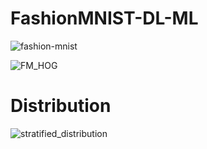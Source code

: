 # FashionMNIST-DL-ML
![fashion-mnist](https://github.com/MK2345/FashionMNIST-DL-ML/assets/24621381/52685943-1dbd-49d1-9d62-5c0ebbb5539c)

![FM_HOG](https://github.com/MK2345/FashionMNIST-DL-ML/assets/24621381/984fc2cd-9f04-4b2d-a346-830cc1b2b271)


# Distribution
![stratified_distribution](https://github.com/MK2345/FashionMNIST-DL-ML/assets/24621381/27bd8a63-59be-4b83-909e-4307edef4d1e)
